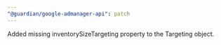 ```yaml
---
"@guardian/google-admanager-api": patch
---
```


Added missing inventorySizeTargeting property to the Targeting object.
